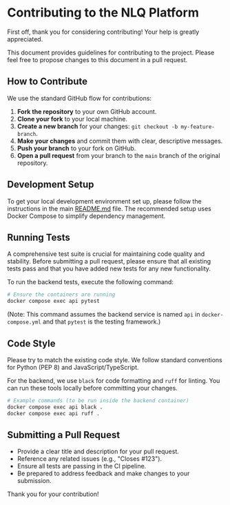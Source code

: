 # Contributing to the NLQ Platform

First off, thank you for considering contributing! Your help is greatly appreciated.

This document provides guidelines for contributing to the project. Please feel free to propose changes to this document in a pull request.

## How to Contribute

We use the standard GitHub flow for contributions:

1.  **Fork the repository** to your own GitHub account.
2.  **Clone your fork** to your local machine.
3.  **Create a new branch** for your changes: `git checkout -b my-feature-branch`.
4.  **Make your changes** and commit them with clear, descriptive messages.
5.  **Push your branch** to your fork on GitHub.
6.  **Open a pull request** from your branch to the `main` branch of the original repository.

## Development Setup

To get your local development environment set up, please follow the instructions in the main [README.md](./README.md) file. The recommended setup uses Docker Compose to simplify dependency management.

## Running Tests

A comprehensive test suite is crucial for maintaining code quality and stability. Before submitting a pull request, please ensure that all existing tests pass and that you have added new tests for any new functionality.

To run the backend tests, execute the following command:

```sh
# Ensure the containers are running
docker compose exec api pytest
```

(Note: This command assumes the backend service is named `api` in `docker-compose.yml` and that `pytest` is the testing framework.)

## Code Style

Please try to match the existing code style. We follow standard conventions for Python (PEP 8) and JavaScript/TypeScript.

For the backend, we use `black` for code formatting and `ruff` for linting. You can run these tools locally before committing your changes.

```sh
# Example commands (to be run inside the backend container)
docker compose exec api black .
docker compose exec api ruff .
```

## Submitting a Pull Request

-   Provide a clear title and description for your pull request.
-   Reference any related issues (e.g., "Closes #123").
-   Ensure all tests are passing in the CI pipeline.
-   Be prepared to address feedback and make changes to your submission.

Thank you for your contribution!
